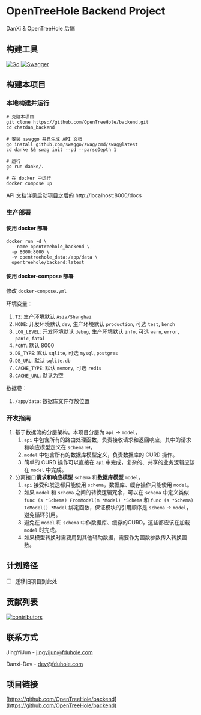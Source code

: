 # OpenTreeHole Backend Project

DanXi & OpenTreeHole 后端

## 构建工具

[![Go][go.dev]][go-url]
[![Swagger][swagger.io]][swagger-url]

## 构建本项目

### 本地构建并运行

```shell
# 克隆本项目
git clone https://github.com/OpenTreeHole/backend.git
cd chatdan_backend

# 安装 swaggo 并且生成 API 文档
go install github.com/swaggo/swag/cmd/swag@latest
cd danke && swag init --pd --parseDepth 1

# 运行
go run danke/.

# 在 docker 中运行
docker compose up
```

API 文档详见启动项目之后的 http://localhost:8000/docs

### 生产部署

#### 使用 docker 部署

```shell
docker run -d \
  --name opentreehole_backend \
  -p 8000:8000 \
  -v opentreehole_data:/app/data \
  opentreehole/backend:latest
```

#### 使用 docker-compose 部署

修改 `docker-compose.yml`

环境变量：

1. `TZ`: 生产环境默认 `Asia/Shanghai`
2. `MODE`: 开发环境默认 `dev`, 生产环境默认 `production`, 可选 `test`, `bench`
3. `LOG_LEVEL`: 开发环境默认 `debug`, 生产环境默认 `info`, 可选 `warn`, `error`, `panic`, `fatal`
4. `PORT`: 默认 8000
5. `DB_TYPE`: 默认 `sqlite`, 可选 `mysql`, `postgres`
6. `DB_URL`: 默认 `sqlite.db`
7. `CACHE_TYPE`: 默认 `memory`, 可选 `redis`
8. `CACHE_URL`: 默认为空

数据卷：

1. `/app/data`: 数据库文件存放位置

### 开发指南

1. 基于数据流的分层架构。本项目分层为 `api` -> `model`。
   1. `api` 中包含所有的路由处理函数，负责接收请求和返回响应，其中的请求和响应模型定义在 `schema` 中。
   2. `model` 中包含所有的数据库模型定义，负责数据库的 CURD 操作。
   3. 简单的 CURD 操作可以直接在 `api` 中完成，复杂的、共享的业务逻辑应该在 `model` 中完成。
2. 分离接口**请求和响应模型** `schema` 和**数据库模型** `model`。
   1. `api` 接受和发送都只能使用 `schema`，数据库、缓存操作只能使用 `model`。
   2. 如果 `model` 和 `schema` 之间的转换逻辑冗余，可以在 `schema`
      中定义类似 `func (s *Schema) FromModel(m *Model) *Schema` 和 `func (s *Schema) ToModel() *Model`
      绑定函数，保证模块的引用顺序是 `schema` -> `model`，避免循环引用。
   3. 避免在 `model` 和 `schema` 中作数据库、缓存的CURD，这些都应该在加载 `model` 时完成。
   4. 如果模型转换时需要用到其他辅助数据，需要作为函数参数传入转换函数。

## 计划路径

- [ ] 迁移旧项目到此处

## 贡献列表

<a href="https://github.com/OpenTreeHole/backend/graphs/contributors">
  <img src="https://contrib.rocks/image?repo=OpenTreeHole/backend"  alt="contributors"/>
</a>

## 联系方式

JingYiJun - jingyijun@fduhole.com

Danxi-Dev - dev@fduhole.com

## 项目链接

[https://github.com/OpenTreeHole/backend](https://github.com/OpenTreeHole/backend)

[//]: # (https://www.markdownguide.org/basic-syntax/#reference-style-links)

[contributors-shield]: https://img.shields.io/github/contributors/OpenTreeHole/backend.svg?style=for-the-badge

[contributors-url]: https://github.com/OpenTreeHole/backend/graphs/contributors

[forks-shield]: https://img.shields.io/github/forks/OpenTreeHole/backend.svg?style=for-the-badge

[forks-url]: https://github.com/OpenTreeHole/backend/network/members

[stars-shield]: https://img.shields.io/github/stars/OpenTreeHole/backend.svg?style=for-the-badge

[stars-url]: https://github.com/OpenTreeHole/backend/stargazers

[issues-shield]: https://img.shields.io/github/issues/OpenTreeHole/backend.svg?style=for-the-badge

[issues-url]: https://github.com/OpenTreeHole/backend/issues

[license-shield]: https://img.shields.io/github/license/OpenTreeHole/backend.svg?style=for-the-badge

[license-url]: https://github.com/OpenTreeHole/backend/blob/main/LICENSE

[go.dev]: https://img.shields.io/badge/go-%2300ADD8.svg?style=for-the-badge&logo=go&logoColor=white

[go-url]: https://go.dev

[swagger.io]: https://img.shields.io/badge/-Swagger-%23Clojure?style=for-the-badge&logo=swagger&logoColor=white

[swagger-url]: https://swagger.io
